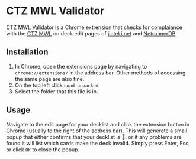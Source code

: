 CTZ MWL Validator
=================

CTZ MWL Validator is a Chrome extrension that checks for complaiance with the [CTZ MWL](https://docs.google.com/spreadsheets/d/1Xh4bB6rHembonYdBqN9sP8iW5ypWK0-5DImiqiGfMPk/edit) on deck edit pages of [jinteki.net](https://www.jinteki.net/) and [NetrunnerDB](https://netrunnerdb.com/).

## Installation
1. In Chrome, open the extensions page by navigating to `chrome://extensions/` in the address bar. Other methods of accessing the same page are also fine.
2. On the top left click `Load unpacked`.
3. Select the folder that this file is in.

## Usage

Navigate to the edit page for your decklist and click the extension button in Chrome (usually to the right of the address bar). This will generate a small popup that either confirms that your decklist is 💯, or if any problems are found it will list which cards make the deck invalid. Simply press Enter, Esc, or click `OK` to close the popup.
